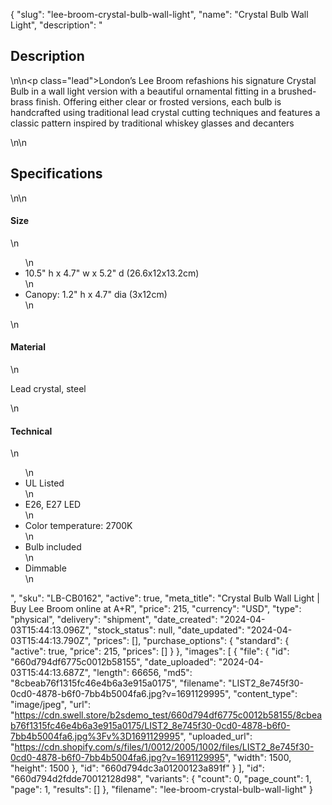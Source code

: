 {
  "slug": "lee-broom-crystal-bulb-wall-light",
  "name": "Crystal Bulb Wall Light",
  "description": "<h2>Description</h2>\n<!-- split -->\n<p class=\"lead\">London’s Lee Broom refashions his signature Crystal Bulb in a wall light version with a beautiful ornamental fitting in a brushed-brass finish. Offering either clear or frosted versions, each bulb is handcrafted using traditional lead crystal cutting techniques and features a classic pattern inspired by traditional whiskey glasses and decanters</p>\n<!-- split -->\n<h2>Specifications</h2>\n<!-- split -->\n<h4>Size</h4>\n<ul>\n<li>10.5\" h x 4.7\" w x 5.2\" d (26.6x12x13.2cm)</li>\n<li>Canopy: 1.2\" h x 4.7\" dia (3x12cm)</li>\n</ul>\n<h4>Material</h4>\n<p>Lead crystal, steel</p>\n<h4>Technical</h4>\n<ul>\n<li>UL Listed</li>\n<li>E26, E27 LED</li>\n<li>Color temperature: 2700K</li>\n<li>Bulb included</li>\n<li>Dimmable</li>\n</ul>",
  "sku": "LB-CB0162",
  "active": true,
  "meta_title": "Crystal Bulb Wall Light | Buy Lee Broom online at A+R",
  "price": 215,
  "currency": "USD",
  "type": "physical",
  "delivery": "shipment",
  "date_created": "2024-04-03T15:44:13.096Z",
  "stock_status": null,
  "date_updated": "2024-04-03T15:44:13.790Z",
  "prices": [],
  "purchase_options": {
    "standard": {
      "active": true,
      "price": 215,
      "prices": []
    }
  },
  "images": [
    {
      "file": {
        "id": "660d794df6775c0012b58155",
        "date_uploaded": "2024-04-03T15:44:13.687Z",
        "length": 66656,
        "md5": "8cbeab76f1315fc46e4b6a3e915a0175",
        "filename": "LIST2_8e745f30-0cd0-4878-b6f0-7bb4b5004fa6.jpg?v=1691129995",
        "content_type": "image/jpeg",
        "url": "https://cdn.swell.store/b2sdemo_test/660d794df6775c0012b58155/8cbeab76f1315fc46e4b6a3e915a0175/LIST2_8e745f30-0cd0-4878-b6f0-7bb4b5004fa6.jpg%3Fv%3D1691129995",
        "uploaded_url": "https://cdn.shopify.com/s/files/1/0012/2005/1002/files/LIST2_8e745f30-0cd0-4878-b6f0-7bb4b5004fa6.jpg?v=1691129995",
        "width": 1500,
        "height": 1500
      },
      "id": "660d794dc3a01200123a891f"
    }
  ],
  "id": "660d794d2fdde70012128d98",
  "variants": {
    "count": 0,
    "page_count": 1,
    "page": 1,
    "results": []
  },
  "filename": "lee-broom-crystal-bulb-wall-light"
}